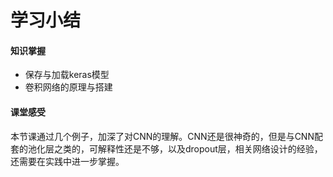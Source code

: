 # 学习小结

#### 知识掌握

- 保存与加载keras模型
- 卷积网络的原理与搭建

#### 课堂感受

本节课通过几个例子，加深了对CNN的理解。CNN还是很神奇的，但是与CNN配套的池化层之类的，可解释性还是不够，以及dropout层，相关网络设计的经验，还需要在实践中进一步掌握。